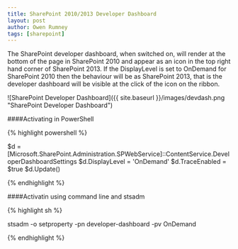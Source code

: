 ```yaml
---
title: SharePoint 2010/2013 Developer Dashboard
layout: post
author: Owen Rumney
tags: [sharepoint]
---
```


The SharePoint developer dashboard, when switched on, will render at the bottom of the page in SharePoint 2010 and appear as an icon in the top right hand corner of SharePoint 2013.
If the DisplayLevel is set to OnDemand for SharePoint 2010 then the behaviour will be as SharePoint 2013, that is the developer dashboard will be visible at the click of the icon on the ribbon.

![SharePoint Developer Dashboard]({{ site.baseurl }}/images/devdash.png "SharePoint Developer Dashboard")

####Activating in PowerShell

{% highlight powershell %}

$d = [Microsoft.SharePoint.Administration.SPWebService]::ContentService.DeveloperDashboardSettings
$d.DisplayLevel = 'OnDemand'
$d.TraceEnabled = $true
\$d.Update()

{% endhighlight %}

####Activatin using command line and stsadm

{% highlight sh  %}

stsadm -o setproperty -pn developer-dashboard -pv OnDemand

{% endhighlight %}
